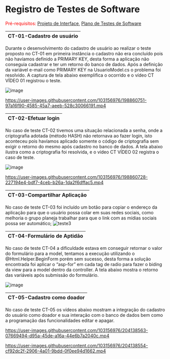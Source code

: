 # Registro de Testes de Software

<span style="color:red">Pré-requisitos: <a href="3-Projeto de Interface.md"> Projeto de Interface</a></span>, <a href="8-Plano de Testes de Software.md"> Plano de Testes de Software</a>

| CT-01-Cadastro de usuário  |
|--------------|
Durante o desenvolvimento do cadastro de usuário ao realizar o teste proposto no CT-01 em primeira instância o cadastro não era concluído pois não havíamos definido a PRIMARY KEY, desta forma a aplicação não conseguia cadastrar e ter um retorno do banco de dados. Após a definição da variável e-mail como PRIMARY KEY na UsuarioModel.cs o problema foi resolvido. A captura de tela abaixo exemplifica o ocorrido e o vídeo CT VÍDEO 01 registrou o teste.
 
 ![image](https://user-images.githubusercontent.com/103156976/198860482-bbb07279-0653-442d-abd3-96693e4e666b.png)


https://user-images.githubusercontent.com/103156976/198860751-97a16f90-4585-45a7-aeeb-528c30066191.mp4


| CT-02-Efetuar login |
|--------------|
No caso de teste CT-02 tivemos uma situação relacionada a senha, onde a criptografia adotada (método HASH) não retornava ao fazer login, isto aconteceu pois havíamos aplicado somente o código de criptografia sem exigir o retorno do mesmo após cadastro no banco de dados. A tela abaixo ilustra como a criptografia foi resolvida, e o vídeo CT VÍDEO 02 registra o caso de teste. 
 
 ![image](https://user-images.githubusercontent.com/103156976/198860492-9ebe535e-438e-4764-90d4-1f5dfb333e7a.png)

https://user-images.githubusercontent.com/103156976/198860728-227194e4-bdf7-4ceb-b26a-1da2f6dffac5.mp4

| CT-03-Compartilhar Aplicação |
|--------------|
No caso de teste CT-03 foi incluído um botão para copiar o endereço da aplicação para que o usuário possa colar em suas redes sociais, como melhoria o grupo planeja trabalhar para que o link com as mídias sociais possa ser automático; 
![teste3](https://user-images.githubusercontent.com/103156976/206910442-281b0224-0431-4e35-8c27-c06186c7e3c3.jpg)


|CT-04-Formulário de Aptidão |
|--------------|
No caso de teste CT-04 a dificuldade estava em conseguir retornar o valor do formulário para a model, tentamos a execução utilizando o @Html.Helper.BeginForm porém sem sucesso, desta forma a solução encontrada foi aplicar o “asp-for” em cada tag de radio para  fazer o biding da view para a model dentro da controller. A tela abaixo mostra o retorno das variáveis após submissão do formulário.

 ![image](https://user-images.githubusercontent.com/103156976/198860499-da628b68-4c9f-4329-94a3-cded7831e606.png)
 
 | CT-05-Cadastro como doador |
 |--------------|
 No caso de teste CT-05 os vídeos abaixo mostram a integração do cadastro do usuário como doador e sua interação com o banco de dados bem como a programação das funcionalidades editar e apagar. 

https://user-images.githubusercontent.com/103156976/204138563-07669494-d95a-45de-a16a-44e6b7a2040c.mp4

https://user-images.githubusercontent.com/103156976/204138554-cf92dc2f-2906-4a01-9bdd-0f0ee94d1662.mp4


